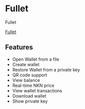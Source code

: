 # Fullet

Fullet

[Fullet](https://google.com)

## Features

  - Open Wallet from a file
  - Create wallet
  - Restore Wallet from a private key
  - QR code support
  - View balance
  - Real-time NKN price
  - View wallet transactions
  - Download wallet
  - Show private key
